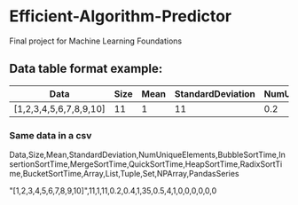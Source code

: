 # Efficient-Algorithm-Predictor
Final project for Machine Learning Foundations

## Data table format example:
| Data                     | Size | Mean | StandardDeviation | NumUniqueElements | BubbleSortTime | InsertionSortTime | MergeSortTime | QuickSortTime | HeapSortTime | RadixSortTime | BucketSortTime | Array | List | Tuple | Set | NPArray | PandasSeries |
|--------------------------|------|--|--------------------|--------------------|----------------|--------------------|----------------|----------------|---------------|----------------|------------------|-------|------|--------|-----|---------|---------------|
| [1,2,3,4,5,6,7,8,9,10]   | 11   | 1                  | 11                 | 0.2            | 0.4                | 1              | 35             | 0.5           | 4              | 1                | 1     | 0    | 0      | 0   | 0       | 0             |

### Same data in a csv
Data,Size,Mean,StandardDeviation,NumUniqueElements,BubbleSortTime,InsertionSortTime,MergeSortTime,QuickSortTime,HeapSortTime,RadixSortTime,BucketSortTime,Array,List,Tuple,Set,NPArray,PandasSeries

"[1,2,3,4,5,6,7,8,9,10]",11,1,11,0.2,0.4,1,35,0.5,4,1,0,0,0,0,0,0

